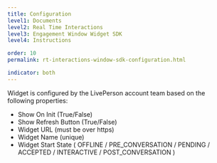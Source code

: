 ```yaml
---
title: Configuration
level1: Documents
level2: Real Time Interactions
level3: Engagement Window Widget SDK
level4: Instructions

order: 10
permalink: rt-interactions-window-sdk-configuration.html

indicator: both
---
```


Widget is configured by the LivePerson account team based on the following properties:

  - Show On Init (True/False)
  - Show Refresh Button (True/False)
  - Widget URL (must be over https)
  - Widget Name (unique)
  - Widget Start State ( OFFLINE / PRE_CONVERSATION / PENDING / ACCEPTED / INTERACTIVE / POST_CONVERSATION )
